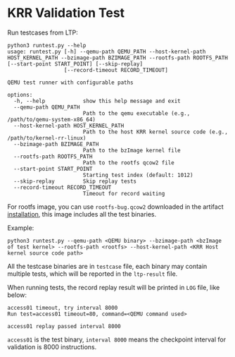# KRR Validation Test

Run testcases from LTP:
```
python3 runtest.py --help
usage: runtest.py [-h] --qemu-path QEMU_PATH --host-kernel-path HOST_KERNEL_PATH --bzimage-path BZIMAGE_PATH --rootfs-path ROOTFS_PATH [--start-point START_POINT] [--skip-replay]
                  [--record-timeout RECORD_TIMEOUT]

QEMU test runner with configurable paths

options:
  -h, --help            show this help message and exit
  --qemu-path QEMU_PATH
                        Path to the qemu executable (e.g., /path/to/qemu-system-x86_64)
  --host-kernel-path HOST_KERNEL_PATH
                        Path to the host KRR kernel source code (e.g., /path/to/kernel-rr-linux)
  --bzimage-path BZIMAGE_PATH
                        Path to the bzImage kernel file
  --rootfs-path ROOTFS_PATH
                        Path to the rootfs qcow2 file
  --start-point START_POINT
                        Starting test index (default: 1012)
  --skip-replay         Skip replay tests
  --record-timeout RECORD_TIMEOUT
                        Timeout for record waiting
```
For rootfs image, you can use `rootfs-bug.qcow2` downloaded in the artifact [installation](../README.md#install-krr), this image includes all the test binaries.


Example:
```
python3 runtest.py --qemu-path <QEMU binary> --bzimage-path <bzImage of test kernel> --rootfs-path <rootfs> --host-kernel-path <KRR Host kernel source code path>
```

All the testcase binaries are in `testcase` file, each binary may contain multiple tests, which will be reported in the `ltp-result` file.

When running tests, the record replay result will be printed in `LOG` file, like below:
```
access01 timeout, try interval 8000
Run test=access01 timeout=80, command=<QEMU command used>

access01 replay passed interval 8000
```
`access01` is the test binary, `interval 8000` means the checkpoint interval for validation is 8000 instructions.
